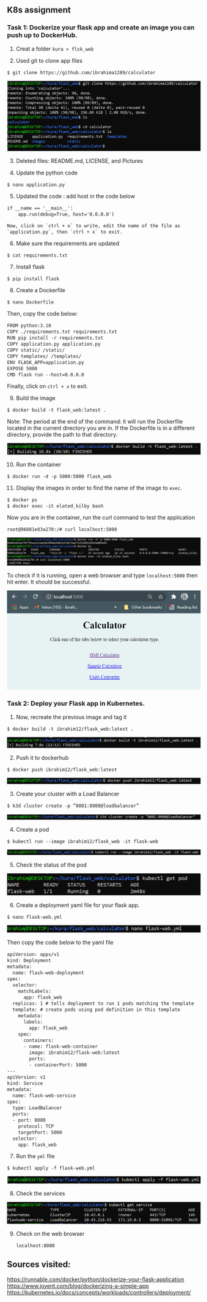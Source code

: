 ## K8s assignment

### Task 1: Dockerize your flask app and create an image you can push up to DockerHub.

1. Creat a folder `kura > flsk_web`

2. Used git to clone app files
  ```
  $ git clone https://github.com/ibrahima1289/calculator
  ```
  
  ![](images/Docker-flask1.PNG)
  
3. Deleted files: README.md, LICENSE, and Pictures

4. Update the python code
  ```
  $ nano application.py
  ```
5. Updated the code : add host in the code below
  ```
  if __name == '__main__':
      app.run(debug=True, host='0.0.0.0')
  ```
    Now, click on `ctrl + o` to write, edit the name of the file as `application.py`, then `ctrl + x` to exit.
    
6. Make sure the requirements are updated
  ```
  $ cat requirements.txt
  ```
7. Install flask
  ```
  $ pip install flask
  ```
8. Create a Dockerfile
  ```
  $ nano Dockerfile
  ```
  Then, copy the code below:
  ```
  FROM python:3.10
  COPY ./requirements.txt requirements.txt
  RUN pip install -r requirements.txt
  COPY application.py application.py
  COPY static/ /static/
  COPY templates/ /templates/
  ENV FLASK_APP=application.py
  EXPOSE 5000
  CMD flask run --host=0.0.0.0
  ```
  Finally, click on `ctrl + x` to exit.

9. Build the image
  ```
  $ docker build -t flask_web:latest .
  ```
Note: The period at the end of the command: it will run the Dockerfile located in the current directory you are in. If the Dockerfile is in a different directory, provide the path to that directory.

![](images/Docker-flask2.PNG)

10. Run the container
  ```
  $ docker run -d -p 5000:5000 flask_web
  ```
11. Display the images in order to find the name of the image to `exec`.
  ```
  $ docker ps
  $ docker exec -it elated_kilby bash
  ```
Now you are in the container, run the curl command to test the application
```
root@96081e83a270:/# curl localhost:5000
```
![](images/Docker-flask3.PNG)

To check if it is running, open a web browser and type `localhost:5000` then hit enter.
It should be successful.

![](images/Docker-flask4.PNG)


### Task 2: Deploy your Flask app in Kubernetes.

1. Now, recreate the previous image and tag it 
```
$ docker build -t ibrahim12/flask_web:latest .
```

![](images/Docker-flask5.PNG)

2. Push it to dockerhub
```
$ docker push ibrahim12/flask_web:latest
```

![](images/Docker-flask6.PNG)

3. Create your cluster with a Load Balancer
```
$ k3d cluster create -p “8081:8080@loadbalancer”
```

![](images/Docker-flask7.PNG)

4. Create a pod
```
$ kubectl run --image ibrahim12/flask_web -it flask-web
```

![](images/Docker-flask8.PNG)

5. Check the status of the pod

![](images/Docker-flask9.PNG)


6. Create a deployment yaml file for your flask app.
```
$ nano flask-web.yml
```

![](images/Docker-flask12.PNG)

Then copy the code below to the yaml file

```
apiVersion: apps/v1
kind: Deployment
metadata:
  name: flask-web-deployment
spec:
  selector:
    matchLabels:
      app: flask_web
  replicas: 1 # tells deployment to run 1 pods matching the template
  template: # create pods using pod definition in this template
    metadata:
      labels:
        app: flask_web
    spec:
      containers:
      - name: flask-web-container
        image: ibrahim12/flask-web:latest
        ports:
        - containerPort: 5000
---
apiVersion: v1
kind: Service
metadata:
  name: flask-web-service
spec:
  type: LoadBalancer
  ports:
  - port: 8080
    protocol: TCP
    targetPort: 5000
  selector:
    app: flask_web
```

7. Run the `yml` file
```
$ kubectl apply -f flask-web.yml
```

![](images/Docker-flask13.PNG)

8. Check the services

![](images/Docker-flask14.PNG)

9.  Check on the web browser
	
		localhost:8080



## Sources visited:

https://runnable.com/docker/python/dockerize-your-flask-application<br>
https://www.joyent.com/blog/dockerizing-a-simple-app<br>
https://kubernetes.io/docs/concepts/workloads/controllers/deployment/<br>
